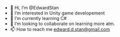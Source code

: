 - 👋 Hi, I’m @EdwardStan
- 👀 I’m interested in Unity game developement
- 🌱 I’m currently learning C#
- 💞️ I’m looking to collaborate on learning more atm.
- 📫 How to reach me edward.d.stan@gmail.com
